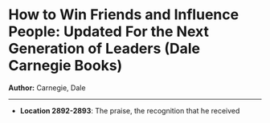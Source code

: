 # How to Win Friends and Influence People: Updated For the Next Generation of Leaders (Dale Carnegie Books)

**Author:** Carnegie, Dale

---

- **Location 2892-2893**:
The praise, the recognition that he received